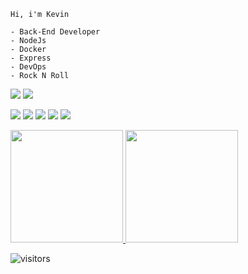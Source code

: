 
    Hi, i'm Kevin 
    
    - Back-End Developer
    - NodeJs 
    - Docker
    - Express
    - DevOps
    - Rock N Roll


 [<img src = "https://img.shields.io/badge/Gmail-D14836?style=for-the-badge&logo=gmail&logoColor=white">](kevin.almeida1111.ka@gmail.com) [<img src="https://img.shields.io/badge/linkedin-%230077B5.svg?&style=for-the-badge&logo=linkedin&logoColor=white" />](https://www.linkedin.com/in/kevin-almeida-57258b1b4/)  

![](https://github-profile-summary-cards.vercel.app/api/cards/profile-details?username=The-Kevin&theme=dracula)
![](https://github-profile-summary-cards.vercel.app/api/cards/repos-per-language?username=The-Kevin&theme=dracula) 
![](https://github-profile-summary-cards.vercel.app/api/cards/most-commit-language?username=The-Kevin&theme=dracula) 
![](https://github-profile-summary-cards.vercel.app/api/cards/stats?username=The-Kevin&theme=dracula) 
![](https://github-profile-summary-cards.vercel.app/api/cards/productive-time?username=The-Kevin&theme=dracula)

<p align="left">
<a href="https://github.com/loressl">
  <img height="180em" src="https://github-readme-stats.vercel.app/api?username=The-Kevin&show_icons=true&theme=dracula"/>
  <img height="180em" src="https://github-readme-stats.vercel.app/api/top-langs/?username=The-Kevin&layout=compact&theme=dracula"/>
</a>
</p>

<img src="https://visitor-badge.glitch.me/badge?page_id=The-Kevin" alt="visitors"/>


